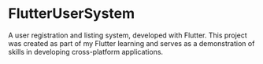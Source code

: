 # FlutterUserSystem
A user registration and listing system, developed with Flutter. This project was created as part of my Flutter learning and serves as a demonstration of skills in developing cross-platform applications.

